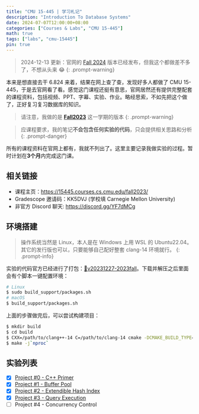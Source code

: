 ```yaml
---
title: "CMU 15-445 | 学习札记"
description: "Introduction To Database Systems"
date: 2024-07-07T12:00:00+08:00
categories: ["Courses & Labs", "CMU 15-445"]
math: true
tags: ["labs", "cmu-15445"]
pin: true
---
```


> 2024-12-13 更新：官网的 [Fall 2024](https://15445.courses.cs.cmu.edu/fall2024/) 版本已经发布，但我这个都做差不多了，不想从头来 😂
{: .prompt-warning}

本来是想直接去干 6.824 来着，结果在网上查了查，发现好多人都做了 CMU 15-445，于是去官网看了看。感觉这门课程还挺有意思，官网居然还有提供完整配套的课程资料，包括视频、PPT、字幕、实验、作业。略经思索，不如先把这个做了，正好复习复习数据库的知识。

> 请注意，我做的是 [**Fall2023**](https://15445.courses.cs.cmu.edu/fall2023/) 这一学期的版本
{: .prompt-warning}

> 应课程要求，我的笔记**不会包含任何实验的代码**，只会提供相关思路和分析
{: .prompt-danger}

所有的课程资料在官网上都有，我就不列出了。这里主要记录我做实验的过程。暂时计划在**3个月**内完成这门课。

## 相关链接

- 课程主页：<https://15445.courses.cs.cmu.edu/fall2023/>
- Gradescope 邀请码：KK5DVJ (学校填 Carnegie Mellon University)
- 非官方 Discord 聊天: <https://discord.gg/YF7dMCg>

## 环境搭建

> 操作系统当然是 Linux，本人是在 Windows 上用 WSL 的 Ubuntu22.04。其它的发行版也可以，只要能够自己配好整套 clang-14 环境就行。
{: .prompt-info}

实验的代码官方已经进行了打包：[:bookmark:v20231227-2023fall](https://github.com/cmu-db/bustub/releases/tag/v20231227-2023fall)。下载并解压之后里面会有个脚本一键配置环境：

```bash
# Linux
$ sudo build_support/packages.sh
# macOS
$ build_support/packages.sh
```

上面的步骤做完后，可以尝试构建项目：

```bash
$ mkdir build
$ cd build
$ CXX=/path/to/clang++-14 C=/path/to/clang-14 cmake -DCMAKE_BUILD_TYPE=Debug ..
$ make -j`nproc`
```

## 实验列表

- [x] [Project #0 - C++ Primer](/posts/cmu-15445-project0)
- [x] [Project #1 - Buffer Pool](/posts/cmu-15445-project1)
- [x] [Project #2 - Extendible Hash Index](/posts/cmu-15445-project2)
- [x] [Project #3 - Query Execution](/posts/cmu-15445-project3)
- [ ] Project #4 - Concurrency Control
